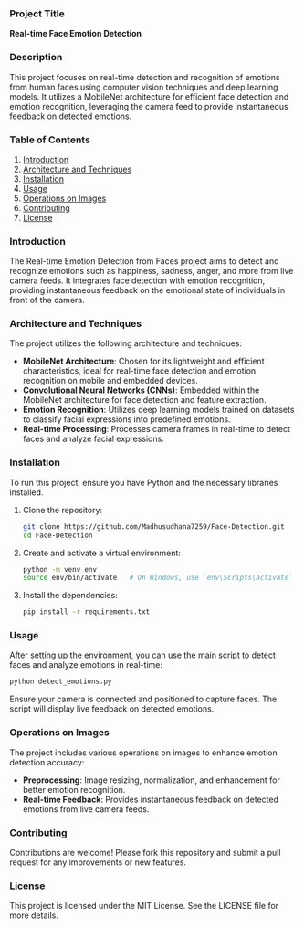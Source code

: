 ### Project Title
**Real-time Face Emotion Detection**

### Description
This project focuses on real-time detection and recognition of emotions from human faces using computer vision techniques and deep learning models. It utilizes a MobileNet architecture for efficient face detection and emotion recognition, leveraging the camera feed to provide instantaneous feedback on detected emotions.

### Table of Contents
1. [Introduction](#introduction)
2. [Architecture and Techniques](#architecture-and-techniques)
3. [Installation](#installation)
4. [Usage](#usage)
5. [Operations on Images](#operations-on-images)
6. [Contributing](#contributing)
7. [License](#license)

### Introduction
The Real-time Emotion Detection from Faces project aims to detect and recognize emotions such as happiness, sadness, anger, and more from live camera feeds. It integrates face detection with emotion recognition, providing instantaneous feedback on the emotional state of individuals in front of the camera.

### Architecture and Techniques
The project utilizes the following architecture and techniques:
- **MobileNet Architecture**: Chosen for its lightweight and efficient characteristics, ideal for real-time face detection and emotion recognition on mobile and embedded devices.
- **Convolutional Neural Networks (CNNs)**: Embedded within the MobileNet architecture for face detection and feature extraction.
- **Emotion Recognition**: Utilizes deep learning models trained on datasets to classify facial expressions into predefined emotions.
- **Real-time Processing**: Processes camera frames in real-time to detect faces and analyze facial expressions.

### Installation
To run this project, ensure you have Python and the necessary libraries installed.

1. Clone the repository:
    ```bash
    git clone https://github.com/Madhusudhana7259/Face-Detection.git
    cd Face-Detection
    ```

2. Create and activate a virtual environment:
    ```bash
    python -m venv env
    source env/bin/activate   # On Windows, use `env\Scripts\activate`
    ```

3. Install the dependencies:
    ```bash
    pip install -r requirements.txt
    ```

### Usage
After setting up the environment, you can use the main script to detect faces and analyze emotions in real-time:
```bash
python detect_emotions.py
```
Ensure your camera is connected and positioned to capture faces. The script will display live feedback on detected emotions.

### Operations on Images
The project includes various operations on images to enhance emotion detection accuracy:
- **Preprocessing**: Image resizing, normalization, and enhancement for better emotion recognition.
- **Real-time Feedback**: Provides instantaneous feedback on detected emotions from live camera feeds.

### Contributing
Contributions are welcome! Please fork this repository and submit a pull request for any improvements or new features.

### License
This project is licensed under the MIT License. See the LICENSE file for more details.
